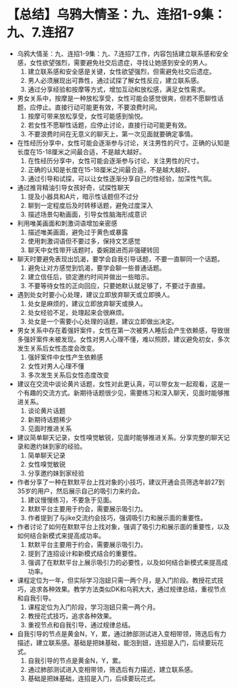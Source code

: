 # 【总结】乌鸦大情圣：九、连招1-9集：九、7.连招7

-   乌鸦大情圣：九、连招1-9集：九、7.连招7工作，内容包括建立联系感和安全感，女性欲望强烈，需要避免社交后遗症，寻找让她感到安全的男人。
    1.  建立联系感和安全感是关键，女性欲望强烈，但需避免社交后遗症。
    2.  男人必须展现出可靠性，通过试探了解女性反应，建立联系感。
    3.  通过分享经验和按摩等方式，增加互动和放松感，满足女性需求。
-   男女关系中，按摩是一种放松享受，女性可能会感觉很爽，但若不愿聊性话题，应停止。直接行动可能更有效，不要浪费时间。
    1.  按摩可带来放松享受，女性可能感到愉悦。
    2.  若女性不愿聊性话题，应停止讨论，直接行动可能更有效。
    3.  不要浪费时间在无意义的聊天上，第一次见面就要确定事情。
-   在性经历分享中，女性可能会逐渐参与讨论，关注男性的尺寸。正确的认知是长度在15-18厘米之间最合适，不是越大越好。
    1.  在性经历分享中，女性可能会逐渐参与讨论，关注男性的尺寸。
    2.  正确的认知是长度在15-18厘米之间最合适，不是越大越好。
    3.  通过引导和试探，可以让女性逐渐分享自己的性经验，加深性气氛。
-   通过推背精油引导女孩好奇，试探性聊天
    1.  提及小器具和A片，暗示性话题但不过分
    2.  聊到一定程度后及时转移话题，避免过度深入
    3.  描述场景勾勒画面，引导女性脑海形成意识
-   利用唯美画面和刺激词语增加亲密感
    1.  描述唯美画面，避免过于黄色或暴露
    2.  使用刺激词语但不要过多，保持文艺感觉
    3.  聊天中女性带开话题时，委婉跟进而非强硬转回
-   聊天时要避免表现出饥渴，要学会自我引导话题，不要一直聊同一个话题。
    1.  避免让对方感觉到饥渴，要学会聊一些普通话题。
    2.  建立信任后，锁定邀约时间并做出一些暗示。
    3.  不要等待女性的正向回应，只要她默认就足够了，不要过于直接。
-   遇到处女时要小心处理，建议立即放弃聊天或立即换人。
    1.  处女是麻烦的，建议立即放弃聊天或换人。
    2.  处女经验不足，处理起来会很麻烦。
    3.  处女是一个需要小心处理的话题，建议立即做出决定。
-   男女关系中存在着强奸案件，女性在第一次被男人睡后会产生依赖感，导致很多强奸案件未被发现。女性对男人心理不懂，难以照顾，建议避免初女，多次发生关系后女性态度会改变。
    1.  强奸案件中女性产生依赖感
    2.  女性对男人心理不懂
    3.  多次发生关系后女性态度改变
-   建议在交流中谈论黄片话题，女性对此更认真，可以带女友一起观看，这是一个有趣的交流方式。新期待话题很少见，需要练习和深入聊天，见面时能够推进关系。
    1.  谈论黄片话题
    2.  新期待话题稀少
    3.  见面时推进关系
-   建议简单聊天记录，女性嗅觉敏锐，见面时能够推进关系。分享完整的聊天记录和邀约妹到家的经验。
    1.  简单聊天记录
    2.  女性嗅觉敏锐
    3.  分享邀约妹到家经验
-   作者分享了一种在默默平台上找对象的小技巧，建议开通会员筛选年龄27到35岁的用户，然后展示自己的吸引力来约会。
    1.  建议慢慢练习，不要急于见面。
    2.  默默平台主要用于约会，需要展示吸引力。
    3.  作者提到了与jike交流约会技巧，强调吸引力和展示面的重要性。
-   作者讨论了如何在默默平台上找对象，强调了吸引力和展示面的重要性，以及如何结合新模式来提高成功率。
    1.  默默平台主要用于约会，需要展示吸引力。
    2.  提到了连招设计和新模式结合的重要性。
    3.  强调了在默默平台上展示吸引力的必要性，以及如何结合新模式来提高成功率。
-   课程定位为一年，但实际学习泡妞只需一两个月，是入门阶段。教授花式技巧，追求各种效果。教学方法类似DK和乌鸦大大，通过规律总结，重视节点和自我引导。
    1.  课程定位为入门阶段，学习泡妞只需一两个月。
    2.  教授花式技巧，追求各种效果。
    3.  重视节点和自我引导，通过规律总结。
-   自我引导的节点是黄金N，Y，累，通过肺部测试进入变相带领，筛选后有力描述，建立联系感。基础是把妹基础，能泡到妞，连招是入门，后续要玩花式。
    1.  自我引导的节点是黄金N，Y，累。
    2.  通过肺部测试进入变相带领，筛选后有力描述，建立联系感。
    3.  基础是把妹基础，连招是入门，后续要玩花式。